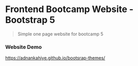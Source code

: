 # Frontend Bootcamp Website - Bootstrap 5

> Simple one page website for  bootcamp 5


### Website Demo
https://adnankahiye.github.io/bootsrap-themes/
